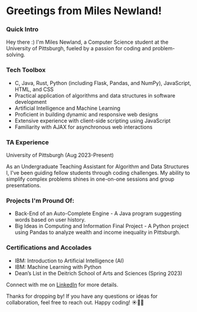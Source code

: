 # Greetings from Miles Newland!

### Quick Intro
Hey there :) I'm Miles Newland, a Computer Science student at the University of Pittsburgh, fueled by a passion for coding and problem-solving.

### Tech Toolbox
* C, Java, Rust, Python (including Flask, Pandas, and NumPy), JavaScript, HTML, and CSS
* Practical application of algorithms and data structures in software development
* Artificial Intelligence and Machine Learning
* Proficient in building dynamic and responsive web designs
* Extensive experience with client-side scripting using JavaScript
* Familiarity with AJAX for asynchronous web interactions


### TA Experience
University of Pittsburgh (Aug 2023-Present)

As an Undergraduate Teaching Assistant for Algorithm and Data Structures I, I've been guiding fellow students through coding challenges. My ability to simplify complex problems shines in one-on-one sessions and group presentations.

### Projects I'm Pround Of:

* Back-End of an Auto-Complete Engine - A Java program suggesting words based on user history.
* Big Ideas in Computing and Information Final Project - A Python project using Pandas to analyze wealth and income inequality in Pittsburgh.

### Certifications and Accolades

* IBM: Introduction to Artificial Intelligence (AI)
* IBM: Machine Learning with Python
* Dean’s List in the Deitrich School of Arts and Sciences (Spring 2023)

Connect with me on [LinkedIn](https://www.linkedin.com/in/miles-newland-34518a262/) for more details.

Thanks for dropping by! If you have any questions or ideas for collaboration, feel free to reach out. Happy coding! ☀️👨‍💻

